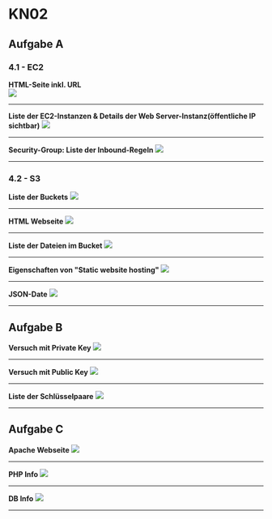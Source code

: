 # KN02

## Aufgabe A

### 4.1 - EC2

**HTML-Seite inkl. URL**<br>
![](screenshots/Screenshot%202024-09-05%20153533.png)

***

**Liste der EC2-Instanzen & Details der Web Server-Instanz(öffentliche IP sichtbar)**
![](screenshots/Screenshot%202024-09-05%20153550.png)

***

**Security-Group: Liste der Inbound-Regeln**
![](screenshots/Screenshot%202024-09-05%20153639.png)

***

### 4.2 - S3

**Liste der Buckets**
![](screenshots/list-of-buckets.png)

***

**HTML Webseite**
![](screenshots/bucket-website.png)

***

**Liste der Dateien im Bucket**
![](screenshots/list-of-bucket-items.png)

***

**Eigenschaften von "Static website hosting"**
![](screenshots/website-properties.png)

***

**JSON-Date**
![](screenshots/json.png)

***

## Aufgabe B

**Versuch mit Private Key**
![](screenshots/attempt_private.png)

***

**Versuch mit Public Key**
![](screenshots/attempt_public.png)

***

**Liste der Schlüsselpaare**
![](screenshots/lis.png)

***

## Aufgabe C

**Apache Webseite**
![](screenshots/apache.png)

***

**PHP Info**
![](screenshots/php.png)

***

**DB Info**
![](screenshots/db.png)

***




